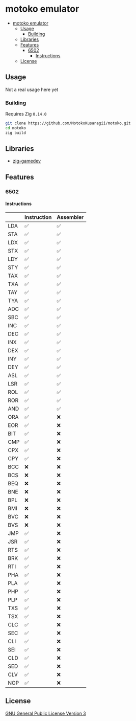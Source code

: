 # motoko emulator

<!--toc:start-->
- [motoko emulator](#motoko-emulator)
  - [Usage](#usage)
    - [Building](#building)
  - [Libraries](#libraries)
  - [Features](#features)
    - [6502](#6502)
      - [Instructions](#instructions)
  - [License](#license)
<!--toc:end-->

<!-- markdownlint-capture -->
<!-- markdownlint-disable MD013 -->

## Usage

Not a real usage here yet

### Building

Requires Zig `0.14.0`

```sh
git clone https://github.com/MotokoKusanagii/motoko.git
cd motoko
zig build
```

## Libraries

- [zig-gamedev](https://github.com/zig-gamedev/zig-gamedev)

## Features

### 6502

#### Instructions

|     | Instruction      | Assembler        |
|-----|------------------|------------------|
| LDA |:white_check_mark:|:white_check_mark:|
| STA |:white_check_mark:|:white_check_mark:|
| LDX |:white_check_mark:|:white_check_mark:|
| STX |:white_check_mark:|:white_check_mark:|
| LDY |:white_check_mark:|:white_check_mark:|
| STY |:white_check_mark:|:white_check_mark:|
| TAX |:white_check_mark:|:white_check_mark:|
| TXA |:white_check_mark:|:white_check_mark:|
| TAY |:white_check_mark:|:white_check_mark:|
| TYA |:white_check_mark:|:white_check_mark:|
| ADC |:white_check_mark:|:white_check_mark:|
| SBC |:white_check_mark:|:white_check_mark:|
| INC |:white_check_mark:|:white_check_mark:|
| DEC |:white_check_mark:|:white_check_mark:|
| INX |:white_check_mark:|:white_check_mark:|
| DEX |:white_check_mark:|:white_check_mark:|
| INY |:white_check_mark:|:white_check_mark:|
| DEY |:white_check_mark:|:white_check_mark:|
| ASL |:white_check_mark:|:white_check_mark:|
| LSR |:white_check_mark:|:white_check_mark:|
| ROL |:white_check_mark:|:white_check_mark:|
| ROR |:white_check_mark:|:white_check_mark:|
| AND |:white_check_mark:|:white_check_mark:|
| ORA |:white_check_mark:|:x:               |
| EOR |:white_check_mark:|:x:               |
| BIT |:white_check_mark:|:x:               |
| CMP |:white_check_mark:|:x:               |
| CPX |:white_check_mark:|:x:               |
| CPY |:white_check_mark:|:x:               |
| BCC |:x:               |:x:               |
| BCS |:x:               |:x:               |
| BEQ |:x:               |:x:               |
| BNE |:x:               |:x:               |
| BPL |:x:               |:x:               |
| BMI |:x:               |:x:               |
| BVC |:x:               |:x:               |
| BVS |:x:               |:x:               |
| JMP |:white_check_mark:|:x:               |
| JSR |:white_check_mark:|:x:               |
| RTS |:white_check_mark:|:x:               |
| BRK |:white_check_mark:|:x:               |
| RTI |:white_check_mark:|:x:               |
| PHA |:white_check_mark:|:x:               |
| PLA |:white_check_mark:|:x:               |
| PHP |:white_check_mark:|:x:               |
| PLP |:white_check_mark:|:x:               |
| TXS |:white_check_mark:|:x:               |
| TSX |:white_check_mark:|:x:               |
| CLC |:white_check_mark:|:x:               |
| SEC |:white_check_mark:|:x:               |
| CLI |:white_check_mark:|:x:               |
| SEI |:white_check_mark:|:x:               |
| CLD |:white_check_mark:|:x:               |
| SED |:white_check_mark:|:x:               |
| CLV |:white_check_mark:|:x:               |
| NOP |:white_check_mark:|:x:               |

## License

[GNU General Public License Version 3](LICENSE)
